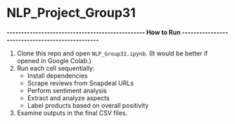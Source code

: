# NLP_Project_Group31

**------------------------------------------------ How to Run ------------------------------------------------**

1. Clone this repo and open `NLP_Group31.ipynb`. (It would be better if opened in Google Colab.)
2. Run each cell sequentially:
   - Install dependencies
   - Scrape reviews from Snapdeal URLs
   - Perform sentiment analysis
   - Extract and analyze aspects
   - Label products based on overall positivity
3. Examine outputs in the final CSV files.
